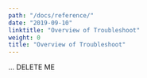 ```yaml
---
path: "/docs/reference/"
date: "2019-09-10"
linktitle: "Overview of Troubleshoot"
weight: 0
title: "Overview of Troubleshoot"
---
```


... DELETE ME
